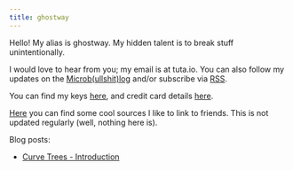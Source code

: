 ```yaml
---
title: ghostway
---
```


Hello! My alias is ghostway. My hidden talent is to break stuff unintentionally.

I would love to hear from you; my email is at tuta.io. You can also follow my updates on the [Microb(ullshit)log](/microbullshit.html) and/or subscribe via [RSS](/feed.xml).

You can find my keys [here](/keys.txt), and credit card details [here](cards.html).

[Here](/sources.html) you can find some cool sources I like to link to friends. This is not updated regularly (well, nothing here is).

Blog posts:

- [Curve Trees - Introduction](/blogs/curve-trees1.html)
